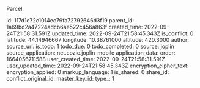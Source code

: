 Parcel

id: 117d1c72c1014ec79fa72792646d3f19
parent_id: 1a69bd2a47224adcb6ae522c456a863f
created_time: 2022-09-24T21:58:31.591Z
updated_time: 2022-09-24T21:58:45.343Z
is_conflict: 0
latitude: 44.14946667
longitude: 10.38761000
altitude: 420.3000
author: 
source_url: 
is_todo: 1
todo_due: 0
todo_completed: 0
source: joplin
source_application: net.cozic.joplin-mobile
application_data: 
order: 1664056711588
user_created_time: 2022-09-24T21:58:31.591Z
user_updated_time: 2022-09-24T21:58:45.343Z
encryption_cipher_text: 
encryption_applied: 0
markup_language: 1
is_shared: 0
share_id: 
conflict_original_id: 
master_key_id: 
type_: 1